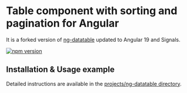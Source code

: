 # Table component with sorting and pagination for Angular
It is a forked version of [ng-datatable](https://github.com/cmglez10/ng-datatable) updated to Angular 19 and Signals.

[![npm version](https://badge.fury.io/js/%40pascalhonegger%2Fng-datatable.svg)](https://badge.fury.io/js/%40pascalhonegger%2Fng-datatable)

## Installation & Usage example

Detailed instructions are available in the [projects/ng-datatable directory](projects/ng-datatable/README.md).
